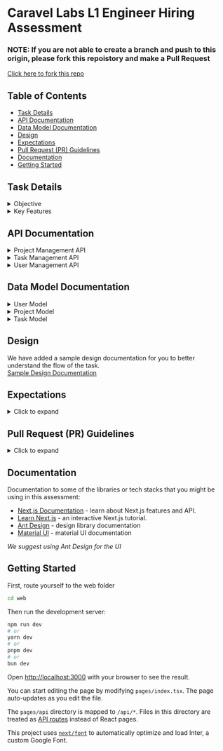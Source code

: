 # Caravel Labs L1 Engineer Hiring Assessment

### NOTE: If you are not able to create a branch and push to this origin, please fork this repoistory and make a Pull Request

[Click here to fork this repo](https://https://github.com/CaravelLabs/CL-L1-Assessment/fork)

## Table of Contents
- [Task Details](#task-details)
- [API Documentation](#api-documentation)
- [Data Model Documentation](#data-model-documentation)
- [Design](#design)
- [Expectations](#expectations)
- [Pull Request (PR) Guidelines](#pull-request-pr-guidelines)
- [Documentation](#documentation)
- [Getting Started](#getting-started)

## Task Details

<details>
<summary>Objective</summary>
The project aims to develop a comprehensive project management system with robust features for task assignment, user role management, and secure API interactions. The system will streamline the workflow of project teams by enabling administrators to efficiently manage projects and team members, ensuring that tasks are completed accurately and on time.
</details>

<details>
<summary>Key Features</summary>

- **Project Management:**
  - Create, update, and archive projects.
  - Add and remove project members.
  - Assign specific roles to users such as Contributors and Reviewers.
  - Ensure project completion logic is enforced, requiring all tasks to be completed before marking the project as complete.
- **Task Management:**
  - Automatically generate initial tasks on program initialization.
  - Enforce task group completion order, generating tasks from the next group only after the current group tasks are completed.
  - Allow specific personas to complete tasks, with tasks moving to completed status once done.
- **User Role Management:**
  - Assign and modify user roles, ensuring that all users have a designated role.
  - Reflect role changes immediately in user permissions.

</details>

## API Documentation

<details>
<summary>Project Management API</summary>

### Endpoints

#### POST /api/projects

**Description:** Create a new project.

**Request Body:**
- `userId`: The ID of the user making the request (must be an admin).
- `name`: The name of the project.
- `contributorId`: The ID of the user assigned as the contributor.
- `approverId`: The ID of the user assigned as the approver.
- `reviewerId`: The ID of the user assigned as the reviewer.

**Responses:**
- **201 Created:**
  - `message`: 'Project created'
  - `project`: The created project object.
- **403 Forbidden:**
  - `message`: 'Forbidden: Only admins can manage projects'

#### DELETE /api/projects

**Description:** Delete an existing project.

**Request Body:**
- `userId`: The ID of the user making the request (must be an admin).
- `projectId`: The ID of the project to delete.

**Responses:**
- **200 OK:**
  - `message`: 'Project deleted'
- **404 Not Found:**
  - `message`: 'Project not found'
- **403 Forbidden:**
  - `message`: 'Forbidden: Only admins can manage projects'

#### GET /api/projects

**Description:** Fetch all projects.

**Responses:**
- **200 OK:**
  - `message`: 'Projects fetched'
  - `projects`: An array of project objects.

</details>

<details>
<summary>Task Management API</summary>

### Endpoints

#### GET /api/tasks

**Description:** Fetch tasks by status.

**Query Parameters:**
- `status` (optional): The status of the tasks to fetch (e.g., 'active', 'completed').

**Responses:**
- **200 OK:**
  - `message`: 'Tasks fetched'
  - `tasks`: An array of task objects.

#### PUT /api/tasks

**Description:** Update or complete a task.

**Request Body:**
- `userId`: The ID of the user making the request.
- `taskId`: The ID of the task to update.
- `updates`: An object containing the updates to apply to the task.
- `projectId`: The ID of the project the task belongs to.

**Responses:**

*If updating task status to 'completed':*
- **200 OK:**
  - `message`: 'Task marked as complete'
  - `tasks`: An array of updated task objects.
- **403 Forbidden:**
  - `message`: 'Forbidden: Only assigned user can mark the task as complete'

*If updating other task details:*
- **200 OK:**
  - `message`: 'Task updated'
  - `tasks`: An array of updated task objects.
- **403 Forbidden:**
  - `message`: 'Forbidden: Only approvers can update tasks'

#### DELETE /api/tasks

**Description:** Delete a task.

**Request Body:**
- `userId`: The ID of the user making the request.
- `taskId`: The ID of the task to delete.

**Responses:**
- **200 OK:**
  - `message`: 'Task deleted'
- **403 Forbidden:**
  - `message`: 'Forbidden: Only approvers can delete tasks'

</details>

<details>
<summary>User Management API</summary>

### Endpoints

#### GET /api/users

**Description:** Fetch all users.

**Responses:**
- **200 OK:**
  - `message`: 'Users fetched'
  - `users`: An array of user objects.

#### POST /api/users

**Description:** Add a new user.

**Request Body:**
- `id`: The ID of the new user.

**Responses:**
- **201 Created:**
  - `message`: 'User added'
  - `user`: The created user object.

#### PUT /api/users

**Description:** Update a user's role for a specific project.

**Request Body:**
- `userId`: The ID of the user to update.
- `newRole`: The new role to assign to the user.
- `projectId`: The ID of the project the role is assigned to.

**Responses:**
- **200 OK:**
  - `message`: 'Role updated'
- **404 Not Found:**
  - `message`: 'User not found'
- **500 Internal Server Error:**
  - `message`: 'Failed to update role'

</details>

## Data Model Documentation

<details>
<summary>User Model</summary>

### Attributes
- `id`: The unique identifier of the user.
- `project`: An object containing the project-specific role of the user:
  - `projectId`: The ID of the project.
  - `projectRole`: The role of the user in the project (e.g., 'admin', 'contributor', 'reviewer', 'approver').
- `role`: The general role of the user (e.g., 'admin', 'staff').

### Methods
- `getUsers()`: Returns the list of all users.
- `addUser(id: string, role: string)`: Adds a new user with the given ID and role.
- `getUserById(id: string)`: Returns the user with the specified ID.
- `updateUserRole(userId: string, newRole: string, projectId: string)`: Updates the role of the user for a specific project.
- `initializeUsers()`: Initializes a list of predefined users for testing purposes.

</details>

<details>
<summary>Project Model</summary>

### Attributes
- `id`: The unique identifier of the project.
- `name`: The name of the project.
- `members`: An object containing the IDs of users assigned to specific roles:
  - `contributor`: The ID of the contributor.
  - `approver`: The ID of the approver.
  - `reviewer`: The ID of the reviewer.
  - `admin`: The ID of the admin.

### Methods
- `getProjects()`: Returns the list of all projects.
- `createProject(name: string, contributorId: string, approverId: string, reviewerId: string, adminId: string)`: Creates a new project with the specified members and updates their roles.
- `deleteProject(projectId: string)`: Deletes the project with the specified ID.

</details>

<details>
<summary>Task Model</summary>

### Attributes
- `id`: The unique identifier of the task.
- `title`: The title of the task.
- `description`: The description of the task.
- `group`: The group number the task belongs to.
- `assignedTo`: The role assigned to complete the task.
- `status`: The current status of the task (e.g., 'active', 'pending', 'completed').

### Methods
- `initializeProjectTasks(projectId: string)`: Initializes the tasks for a project using a predefined task list.
- `getTasks(status?: string)`: Returns the list of tasks, optionally filtered by status.
- `updateTask(taskId: number, updates: Partial<Task>, userId: string)`: Updates the task with the specified ID if the user has the approver role.
- `markTaskAsComplete(taskId: number, userId: string, projectId: string)`: Marks the task as complete if the user has the assigned role for the task.
- `deleteTask(taskId: number, userId: string)`: Deletes the task if the user has the approver role.
- `createTask(title: string, description: string, group: number, assignedTo: string, userId: string)`: Creates a new task with the specified attributes if the user has the approver role.

</details>

## Design

We have added a sample design documentation for you to better understand the flow of the task.
<br>
[Sample Design Documentation](https://www.figma.com/design/0kv12pmBqOgP4jeL3P3tP7/L1-Assessment?node-id=26-19744&t=IOwpn43ImLzt0Ad3-1)

## Expectations

<details>
<summary>Click to expand</summary>

- Fork the repository and clone it.
- Design the data model, handler functions and the APIs based on the documentation provided above
- Implement the UI with a framework of your choice according to the sample design provided (_MaterialUI/AntDesign Recommended_).
- Please follow the data model and the handler methods accurately with proper naming (as mentioned above) so that the tests run successfully.
- **DO NOT CHANGE THE NAMES OF THE FUNCTIONS OTHERWISE THE TESTS WON'T RUN.**
- Variables should be named properly according to camelCase.
- Maintain the casing as showcased in the repository. [camel Casing and Pascal Casing where it should be]
- Command to run test: `npm test` [inside web folder]

- For Brownie Points:
  - Implement the solution based on a standard design pattern (Strategy, MVC, MVVM, Singleton, Factory), solid principles, and coding standards and practices (e.g., variable naming, formatted code, OOP principles).
  - UI enhancement on the original screens.
  - Writing own test cases (as unit tests).

  **Please remember it is important to pass the basic test cases. The rest will only be taken into consideration if you pass the original test cases. Tampering/Changing original test cases will lead to disqualification**

</details>

## Pull Request (PR) Guidelines

<details>
<summary>Click to expand</summary>

- Every person should **NOT** make more than 1 pull request.
- Pull Requests should have screenshots of UI and a Video Walkthrough attached with proper description behind your work.
- Please make sure all the status checks are passed after you make the PR. We have the following status checks:
  - SonarCloud: Code quality analysis.
  - PR Validation: Build Validation and Test Success Validation.

</details>


## Documentation

Documentation to some of the libraries or tech stacks that you might be using in this assessment:

- [Next.js Documentation](https://nextjs.org/docs) - learn about Next.js features and API.
- [Learn Next.js](https://nextjs.org/learn) - an interactive Next.js tutorial.
- [Ant Design](https://ant.design/components/overview/) - design library documentation
- [Material UI](https://mui.com/material-ui/getting-started/) - material UI documentation

_We suggest using Ant Design for the UI_


## Getting Started

First, route yourself to the web folder

```bash
cd web
```

Then run the development server:

```bash
npm run dev
# or
yarn dev
# or
pnpm dev
# or
bun dev
```

Open [http://localhost:3000](http://localhost:3000) with your browser to see the result.

You can start editing the page by modifying `pages/index.tsx`. The page auto-updates as you edit the file.

The `pages/api` directory is mapped to `/api/*`. Files in this directory are treated as [API routes](https://nextjs.org/docs/api-routes/introduction) instead of React pages.

This project uses [`next/font`](https://nextjs.org/docs/basic-features/font-optimization) to automatically optimize and load Inter, a custom Google Font.
